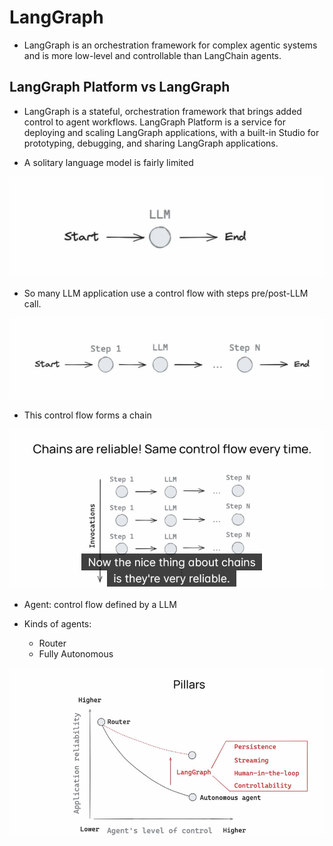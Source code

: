 # LangGraph

- LangGraph is an orchestration framework for complex agentic systems and is more low-level and controllable than LangChain agents.

## LangGraph Platform vs LangGraph

- LangGraph is a stateful, orchestration framework that brings added control to agent workflows. LangGraph Platform is a service for deploying and scaling LangGraph applications, with a built-in Studio for prototyping, debugging, and sharing LangGraph applications.

- A solitary language model is fairly limited

![alt text](image.png)

- So many LLM application use a control flow with steps pre/post-LLM call.



![alt text](image-1.png)

- This control flow forms a chain


![alt text](image-2.png)

- Agent: control flow defined by a LLM

- Kinds of agents: 

    - Router
    - Fully Autonomous

![alt text](image-3.png)

